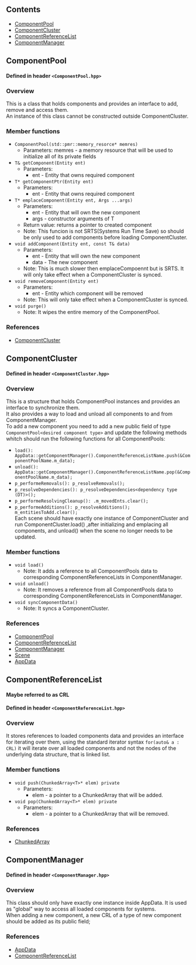 ## Contents
- [ComponentPool](#componentpool)
- [ComponentCluster](#componentcluster)
- [ComponentReferenceList](#componentreferencelist)
- [ComponentManager](#componentmanager)

## <a id="componentpool"></a>ComponentPool
#### Defined in header `<ComponentPool.hpp>`
### Overview
This is a class that holds components and provides an interface to add, remove and access them.  
An instance of this class cannot be constructed outside ComponentCluster.
### Member functions
- `ComponentPool(std::pmr::memory_resorce* memres)`
  - Parameters:
  memres - a memory resource that will be used to initialize all of its private fields
- `T& getComponent(Entity ent)`
  - Parameters:  
    - ent - Entity that owns required component
- `T* getComponentPtr(Entity ent)`
  - Parameters:  
    - ent - Entity that owns required component
- `T* emplaceComponent(Entity ent, Args ...args)`
  - Parameters:  
    - ent - Entity that will own the new component  
    - args - constructor arguments of T
  - Return value: returns a pointer to created component
  - Note: This funcion is not SRTS(Systems Run Time Save) so should be only used to add components before loading ComponentCluster.
- `void addComponent(Entity ent, const T& data)`
  - Parameters:  
    - ent - Entity that will own the new component  
    - data - The new component
  - Note: This is much slower then emplaceCompoennt but is SRTS. It will only take effect when a ComponentCluster is synced.
- `void removeComponent(Entity ent)`
  - Parameters:  
    - ent - Entity which component will be removed
  - Note: This will only take effect when a ComponentCluster is synced.
- `void purge()`
  - Note: It wipes the entire memory of the ComponentPool.

### References
- [ComponentCluster](#componentcluster)
## <a id="componentcluster"></a>ComponentCluster
#### Defined in header `<ComponentCluster.hpp>`
### Overview
This is a structure that holds ComponentPool instances and provides an interface to synchronize them.  
It also provides a way to load and unload all components to and from ComponentManager.  
To add a new component you need to add a new public field of type `ComponentPool<desired component type>` and update the following methods whitch should
run the following functions for all ComponentPools:  
- `load(): AppData::getComponentManager().ComponentReferenceListName.push(&ComponentPoolName.m_data);`
- `unload(): AppData::getComponentManager().ComponentReferenceListName.pop(&ComponentPoolName.m_data);`
- `p_performeRemovals(): p_resolveRemovals();`
- `p_resolveDependencies(): p_resolveDependencies<dependency type (DT)>();`
- `p_performeResolvingCleanup(): .m_movedEnts.clear();`
- `p_performeAdditions(): p_resolveAdditions(); m_entitiesToAdd.clear();`  
Each scene should have exactly one instance of ComponentCluster and run ComponentCluster.load() ,after initializing and emplacing all components, and unload()
when the scene no longer needs to be updated.
### Member functions
- `void load()`
  - Note: It adds a reference to all ComponentPools data to corresponding ComponentReferenceLists in ComponentManager.
- `void unload()`
  - Note: It removes a reference from all ComponentPools data to corresponding ComponentReferenceLists in ComponentManager.
- `void syncComponentData()`
  - Note: It syncs a ComponentCluster.
### References
- [ComponentPool](#componentpool)
- [ComponentReferenceList](#componentreferencelist)
- [ComponentManager](#componentmanager)
- [Scene]( )
- [AppData]( )
## <a id="componentreferencelist"></a>ComponentReferenceList
#### Maybe referred to as CRL
#### Defined in header `<ComponentReferenceList.hpp>`
### Overview
It stores references to loaded components data and provides an interface for iterating over them, using the standard iterator syntax `for(auto& a : CRL)` it 
will iterate over all loaded components and not the nodes of the underlying data structure, that is linked list.
### Member functions
- `void push(ChunkedArray<T>* elem) private`
  - Parameters:  
    - elem - a pointer to a ChunkedArray<T> that will be added.
- `void pop(ChunkedArray<T>* elem) private`
  - Parameters:  
    - elem - a pointer to a ChunkedArray<T> that will be removed.
### References
- [ChunkedArray]( )

## <a id="componentmanager"></a>ComponentManager
#### Defined in header `<ComponentManager.hpp>`
### Overview
This class should only have exactly one instance inside AppData. It is used as "global" way to access all loaded components for systems.  
When adding a new component, a new CRL of a type of new component should be added as its public field;
### References
- [AppData]( )
- [ComponentReferenceList](#componentreferencelist)
